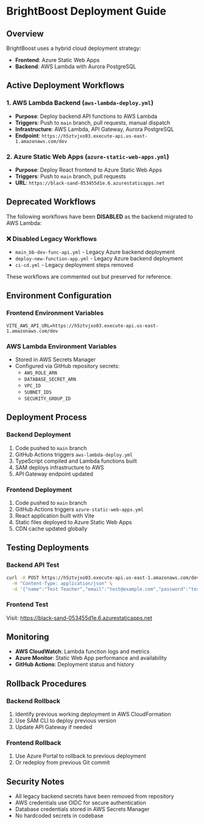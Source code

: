 # BrightBoost Deployment Guide

## Overview

BrightBoost uses a hybrid cloud deployment strategy:
- **Frontend**: Azure Static Web Apps
- **Backend**: AWS Lambda with Aurora PostgreSQL

## Active Deployment Workflows

### 1. AWS Lambda Backend (`aws-lambda-deploy.yml`)
- **Purpose**: Deploy backend API functions to AWS Lambda
- **Triggers**: Push to `main` branch, pull requests, manual dispatch
- **Infrastructure**: AWS Lambda, API Gateway, Aurora PostgreSQL
- **Endpoint**: `https://h5ztvjxo03.execute-api.us-east-1.amazonaws.com/dev`

### 2. Azure Static Web Apps (`azure-static-web-apps.yml`)
- **Purpose**: Deploy React frontend to Azure Static Web Apps
- **Triggers**: Push to `main` branch, pull requests
- **URL**: `https://black-sand-053455d1e.6.azurestaticapps.net`

## Deprecated Workflows

The following workflows have been **DISABLED** as the backend migrated to AWS Lambda:

### ❌ Disabled Legacy Workflows
- `main_bb-dev-func-api.yml` - Legacy Azure backend deployment
- `deploy-new-function-app.yml` - Legacy Azure backend deployment
- `ci-cd.yml` - Legacy deployment steps removed

These workflows are commented out but preserved for reference.

## Environment Configuration

### Frontend Environment Variables
```env
VITE_AWS_API_URL=https://h5ztvjxo03.execute-api.us-east-1.amazonaws.com/dev
```

### AWS Lambda Environment Variables
- Stored in AWS Secrets Manager
- Configured via GitHub repository secrets:
  - `AWS_ROLE_ARN`
  - `DATABASE_SECRET_ARN`
  - `VPC_ID`
  - `SUBNET_IDS`
  - `SECURITY_GROUP_ID`

## Deployment Process

### Backend Deployment
1. Code pushed to `main` branch
2. GitHub Actions triggers `aws-lambda-deploy.yml`
3. TypeScript compiled and Lambda functions built
4. SAM deploys infrastructure to AWS
5. API Gateway endpoint updated

### Frontend Deployment
1. Code pushed to `main` branch
2. GitHub Actions triggers `azure-static-web-apps.yml`
3. React application built with Vite
4. Static files deployed to Azure Static Web Apps
5. CDN cache updated globally

## Testing Deployments

### Backend API Test
```bash
curl -X POST https://h5ztvjxo03.execute-api.us-east-1.amazonaws.com/dev/api/signup/teacher \
  -H "Content-Type: application/json" \
  -d '{"name":"Test Teacher","email":"test@example.com","password":"testpassword123"}'
```

### Frontend Test
Visit: https://black-sand-053455d1e.6.azurestaticapps.net

## Monitoring

- **AWS CloudWatch**: Lambda function logs and metrics
- **Azure Monitor**: Static Web App performance and availability
- **GitHub Actions**: Deployment status and history

## Rollback Procedures

### Backend Rollback
1. Identify previous working deployment in AWS CloudFormation
2. Use SAM CLI to deploy previous version
3. Update API Gateway if needed

### Frontend Rollback
1. Use Azure Portal to rollback to previous deployment
2. Or redeploy from previous Git commit

## Security Notes

- All legacy backend secrets have been removed from repository
- AWS credentials use OIDC for secure authentication
- Database credentials stored in AWS Secrets Manager
- No hardcoded secrets in codebase
